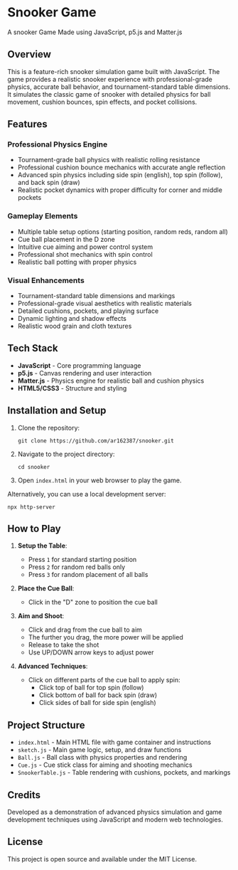 # Snooker Game

A snooker Game Made using JavaScript, p5.js and Matter.js

## Overview
This is a feature-rich snooker simulation game built with JavaScript. The game provides a realistic snooker experience with professional-grade physics, accurate ball behavior, and tournament-standard table dimensions. It simulates the classic game of snooker with detailed physics for ball movement, cushion bounces, spin effects, and pocket collisions.

## Features

### Professional Physics Engine
- Tournament-grade ball physics with realistic rolling resistance
- Professional cushion bounce mechanics with accurate angle reflection
- Advanced spin physics including side spin (english), top spin (follow), and back spin (draw)
- Realistic pocket dynamics with proper difficulty for corner and middle pockets

### Gameplay Elements
- Multiple table setup options (starting position, random reds, random all)
- Cue ball placement in the D zone
- Intuitive cue aiming and power control system
- Professional shot mechanics with spin control
- Realistic ball potting with proper physics

### Visual Enhancements
- Tournament-standard table dimensions and markings
- Professional-grade visual aesthetics with realistic materials
- Detailed cushions, pockets, and playing surface
- Dynamic lighting and shadow effects
- Realistic wood grain and cloth textures

## Tech Stack
- **JavaScript** - Core programming language
- **p5.js** - Canvas rendering and user interaction
- **Matter.js** - Physics engine for realistic ball and cushion physics
- **HTML5/CSS3** - Structure and styling

## Installation and Setup

1. Clone the repository:
   ```
   git clone https://github.com/ar162387/snooker.git
   ```

2. Navigate to the project directory:
   ```
   cd snooker
   ```

3. Open `index.html` in your web browser to play the game.

Alternatively, you can use a local development server:
```
npx http-server
```

## How to Play

1. **Setup the Table**:
   - Press `1` for standard starting position
   - Press `2` for random red balls only
   - Press `3` for random placement of all balls

2. **Place the Cue Ball**:
   - Click in the "D" zone to position the cue ball

3. **Aim and Shoot**:
   - Click and drag from the cue ball to aim
   - The further you drag, the more power will be applied
   - Release to take the shot
   - Use UP/DOWN arrow keys to adjust power

4. **Advanced Techniques**:
   - Click on different parts of the cue ball to apply spin:
     - Click top of ball for top spin (follow)
     - Click bottom of ball for back spin (draw)
     - Click sides of ball for side spin (english)

## Project Structure

- `index.html` - Main HTML file with game container and instructions
- `sketch.js` - Main game logic, setup, and draw functions
- `Ball.js` - Ball class with physics properties and rendering
- `Cue.js` - Cue stick class for aiming and shooting mechanics
- `SnookerTable.js` - Table rendering with cushions, pockets, and markings

## Credits
Developed as a demonstration of advanced physics simulation and game development techniques using JavaScript and modern web technologies.

## License
This project is open source and available under the MIT License.
